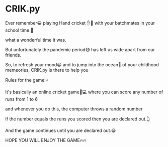 # CRIK.py
Ever remember😀 playing Hand cricket ✋🏏 with your batchmates in your school time.🏫

what a wonderful time it was.

But unfortunately the pandemic period😷 has left us wide apart from our friends.

So, to refresh your mood😀 and to jump into the ocean🌊 of your childhood memeories, CRIK.py is there to help you 

Rules for the game:⭐

It's basically an online cricket game🏏💻 where you can score any number of runs from 1 to 6

and whenever you do this, the computer throws a random number

If the number equals the runs you scored then you are declared out.👆

And the game continues until you are declared out.😀

HOPE YOU WILL ENJOY THE GAME🔥🔥
